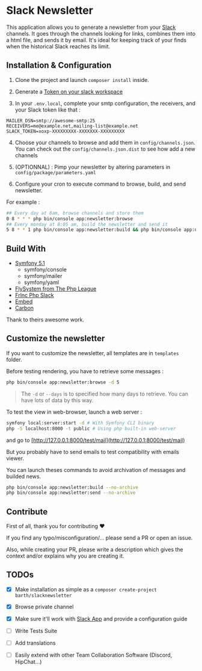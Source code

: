 # Slack Newsletter

This application allows you to generate a newsletter from your [Slack](https://slack.com) channels.
It goes through the channels looking for links, combines them into a html file, and sends it by email.
It's ideal for keeping track of your finds when the historical Slack reaches its limit.

## Installation & Configuration

1. Clone the project and launch `composer install` inside.

2. Generate a [Token on your slack workspace](https://github.com/Jibbarth/slacknewsletter/wiki/Generate-an-App-to-get-a-Token)

3. In your `.env.local`, complete your smtp configuration, the receivers, and your Slack token like that :

```
MAILER_DSN=smtp://awesome-smtp:25
RECEIVERS=me@example.net,mailing-list@example.net
SLACK_TOKEN=xoxp-XXXXXXXXX-XXXXXXX-XXXXXXXXX
```

4. Choose your channels to browse and add them in `config/channels.json`.
You can check out the `config/channels.json.dist` to see how add a new channels

5. (OPTIONNAL) : Pimp your newsletter by altering parameters in `config/package/parameters.yaml`

6. Configure your cron to execute command to browse, build, and send newsletter.

For example :

```bash
## Every day at 8am, browse channels and store them
0 8 * * * php bin/console app:newsletter:browse
## Every monday at 8:05 am, build the newsletter and send it
5 8 * * 1 php bin/console app:newsletter:build && php bin/console app:newsletter:send
```

## Build With

* [Symfony 5.1](http://symfony.com/)
    * symfony/console
    * symfony/mailer
    * symfony/yaml
* [FlySystem from The Php League](http://flysystem.thephpleague.com/)
* [Frlnc Php Slack](https://github.com/Frlnc/php-slack)
* [Embed](https://github.com/oscarotero/Embed)
* [Carbon](https://carbon.nesbot.com/)

Thank to theirs awesome work.

## Customize the newsletter

If you want to customize the newsletter, all templates are in `templates` folder.

Before testing rendering, you have to retrieve some messages :

```bash
php bin/console app:newsletter:browse -d 5
```
> The `-d` or `--days` is to specified how many days to retrieve.
You can have lots of data by this way.

To test the view in web-browser, launch a web server :

```bash
symfony local:server:start -d # With Symfony CLI binary
php -S localhost:8000 -t public # Using php built-in web-server
```
and go to [http://127.0.0.1:8000/test/mail](http://127.0.0.1:8000/test/mail)

But you probably have to send emails to test compatibility with emails viewer.

You can launch theses commands to avoid archivation of messages and builded news.

```bash
php bin/console app:newsletter:build --no-archive
php bin/console app:newsletter:send --no-archive
```

## Contribute

First of all, thank you for contributing ♥

If you find any typo/misconfiguration/... please send a PR or open an issue.

Also, while creating your PR, please write a description which gives the context and/or explains why you are creating it.

## TODOs

- [x] Make installation as simple as a `composer create-project barth/slacknewsletter`
- [x] Browse private channel
- [x] Make sure it'll work with [Slack App](https://api.slack.com/apps) and provide a configuration guide
- [ ] Write Tests Suite
- [ ] Add translations
- [ ] Easily extend with other Team Collaboration Software (Discord, HipChat...)



